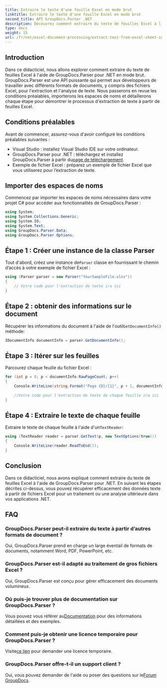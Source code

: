 ```yaml
---
title: Extraire le texte d'une feuille Excel en mode brut
linktitle: Extraire le texte d'une feuille Excel en mode brut
second_title: API GroupDocs.Parser .NET
description: Découvrez comment extraire du texte de feuilles Excel à l'aide de GroupDocs.Parser pour .NET dans ce didacticiel complet. Téléchargez et commencez l'analyse.
type: docs
weight: 15
url: /fr/net/excel-document-processing/extract-text-from-excel-sheet-in-raw-mode/
---
```

## Introduction
Dans ce didacticiel, nous allons explorer comment extraire du texte de feuilles Excel à l'aide de GroupDocs.Parser pour .NET en mode brut. GroupDocs.Parser est une API puissante qui permet aux développeurs de travailler avec différents formats de documents, y compris des fichiers Excel, pour l'extraction et l'analyse de texte. Nous passerons en revue les conditions préalables, importerons les espaces de noms et détaillerons chaque étape pour démontrer le processus d'extraction de texte à partir de feuilles Excel.
## Conditions préalables
Avant de commencer, assurez-vous d'avoir configuré les conditions préalables suivantes :
- Visual Studio : installez Visual Studio IDE sur votre ordinateur.
-  GroupDocs.Parser pour .NET : téléchargez et installez GroupDocs.Parser à partir du[page de téléchargement](https://releases.groupdocs.com/parser/net/).
- Exemple de fichier Excel : préparez un exemple de fichier Excel que vous utiliserez pour l’extraction de texte.

## Importer des espaces de noms
Commencez par importer les espaces de noms nécessaires dans votre projet C# pour accéder aux fonctionnalités de GroupDocs.Parser :
```csharp
using System;
using System.Collections.Generic;
using System.IO;
using System.Text;
using GroupDocs.Parser.Data;
using GroupDocs.Parser.Options;
```
## Étape 1 : Créer une instance de la classe Parser
 Tout d'abord, créez une instance de`Parser` classe en fournissant le chemin d’accès à votre exemple de fichier Excel :
```csharp
using (Parser parser = new Parser("YourSampleFile.xlsx"))
{
    // Votre code pour l'extraction de texte ira ici
}
```
## Étape 2 : obtenir des informations sur le document
 Récupérer les informations du document à l'aide de l'outil`GetDocumentInfo()` méthode:
```csharp
IDocumentInfo documentInfo = parser.GetDocumentInfo();
```
## Étape 3 : Itérer sur les feuilles
Parcourez chaque feuille du fichier Excel :
```csharp
for (int p = 0; p < documentInfo.RawPageCount; p++)
{
    Console.WriteLine(string.Format("Page {0}/{1}", p + 1, documentInfo.RawPageCount));
    
    //Votre code pour l'extraction de texte de chaque feuille ira ici
}
```
## Étape 4 : Extraire le texte de chaque feuille
 Extraire le texte de chaque feuille à l'aide d'un`TextReader`:
```csharp
using (TextReader reader = parser.GetText(p, new TextOptions(true)))
{
    Console.WriteLine(reader.ReadToEnd());
}
```

## Conclusion
Dans ce didacticiel, nous avons expliqué comment extraire du texte de feuilles Excel à l'aide de GroupDocs.Parser pour .NET. En suivant les étapes décrites ci-dessus, vous pouvez récupérer efficacement des données texte à partir de fichiers Excel pour un traitement ou une analyse ultérieure dans vos applications .NET.

## FAQ
### GroupDocs.Parser peut-il extraire du texte à partir d’autres formats de document ?
Oui, GroupDocs.Parser prend en charge un large éventail de formats de documents, notamment Word, PDF, PowerPoint, etc.
### GroupDocs.Parser est-il adapté au traitement de gros fichiers Excel ?
Oui, GroupDocs.Parser est conçu pour gérer efficacement des documents volumineux.
### Où puis-je trouver plus de documentation sur GroupDocs.Parser ?
 Vous pouvez vous référer au[Documentation](https://reference.groupdocs.com/parser/net/) pour des informations détaillées et des exemples.
### Comment puis-je obtenir une licence temporaire pour GroupDocs.Parser ?
 Visite[ce lien](https://purchase.groupdocs.com/temporary-license/) pour demander une licence temporaire.
### GroupDocs.Parser offre-t-il un support client ?
Oui, vous pouvez demander de l'aide ou poser des questions sur le[Forum GroupDocs](https://forum.groupdocs.com/c/parser/17).